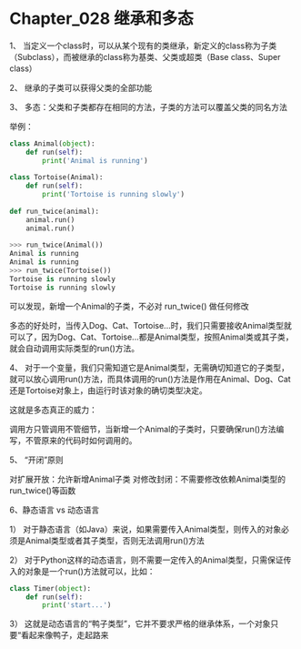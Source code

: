 # Chapter_028   继承和多态

1、 当定义一个class时，可以从某个现有的类继承，新定义的class称为子类（Subclass），而被继承的class称为基类、父类或超类（Base class、Super class）

2、 继承的子类可以获得父类的全部功能

3、 多态：父类和子类都存在相同的方法，子类的方法可以覆盖父类的同名方法

举例：
```python
class Animal(object):
    def run(self):
        print('Animal is running')
        
class Tortoise(Animal):
    def run(self):
        print('Tortoise is running slowly')
        
def run_twice(animal):
    animal.run()
    animal.run()
    
>>> run_twice(Animal())
Animal is running
Animal is running
>>> run_twice(Tortoise())
Tortoise is running slowly
Tortoise is running slowly
```

可以发现，新增一个Animal的子类，不必对 run_twice() 做任何修改

多态的好处时，当传入Dog、Cat、Tortoise...时，我们只需要接收Animal类型就可以了，因为Dog、Cat、Tortoise...都是Animal类型，按照Animal类或其子类，就会自动调用实际类型的run()方法。

4、 对于一个变量，我们只需知道它是Animal类型，无需确切知道它的子类型，就可以放心调用run()方法，而具体调用的run()方法是作用在Animal、Dog、Cat还是Tortoise对象上，由运行时该对象的确切类型决定。

这就是多态真正的威力：

调用方只管调用不管细节，当新增一个Animal的子类时，只要确保run()方法编写，不管原来的代码时如何调用的。

5、 “开闭”原则

对扩展开放：允许新增Animal子类
对修改封闭：不需要修改依赖Animal类型的run_twice()等函数

6、静态语言 vs 动态语言

1） 对于静态语言（如Java）来说，如果需要传入Animal类型，则传入的对象必须是Animal类型或者其子类型，否则无法调用run()方法

2） 对于Python这样的动态语言，则不需要一定传入的Animal类型，只需保证传入的对象是一个run()方法就可以，比如：

```python
class Timer(object):
    def run(self):
        print('start...')
```

3） 这就是动态语言的“鸭子类型”，它并不要求严格的继承体系，一个对象只要“看起来像鸭子，走起路来
